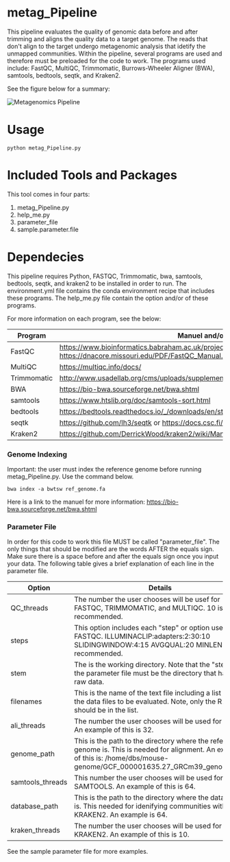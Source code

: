 # metag_Pipeline
This pipeline evaluates the quality of genomic data before and after trimming and aligns the quality data to a target genome. The reads that don't align to the target undergo metagenomic analysis that idetify the unmapped communities. Within the pipeline, several programs are used and therefore must be preloaded for the code to work. The programs used include: FastQC, MultiQC, Trimmomatic, Burrows-Wheeler Aligner (BWA), samtools, bedtools, seqtk, and Kraken2.

See the figure below for a summary:

![Metagenomics Pipeline](https://user-images.githubusercontent.com/108104001/194805896-1e1e923c-bb15-4c56-aac0-5d702cf97b00.jpg)

# Usage

`python metag_Pipeline.py`

# Included Tools and Packages
This tool comes in four parts: 
1. metag_Pipeline.py 
2. help_me.py
3. parameter_file
4. sample.parameter.file 
 
# Dependecies
This pipeline requires Python, FASTQC, Trimmomatic, bwa, samtools, bedtools, seqtk, and kraken2 to be installed in order to run. The environment.yml file contains the conda environment recipe that includes these programs. The help_me.py file contain the option and/or of these programs.

For more information on each program, see the below:

| Program       | Manuel and/or Useful Link   |
| ------------- | ------------- |
| FastQC        | https://www.bioinformatics.babraham.ac.uk/projects/fastqc/ or https://dnacore.missouri.edu/PDF/FastQC_Manual.pdf |
| MultiQC       | https://multiqc.info/docs/                                                                                       |
| Trimmomatic   | http://www.usadellab.org/cms/uploads/supplementary/Trimmomatic/TrimmomaticManual_V0.32.pdf                       |
| BWA           | https://bio-bwa.sourceforge.net/bwa.shtml                                                                        |
| samtools      | https://www.htslib.org/doc/samtools-sort.html                                                                    |
| bedtools      | https://bedtools.readthedocs.io/_/downloads/en/stable/pdf/                                                       | 
| seqtk         | https://github.com/lh3/seqtk or https://docs.csc.fi/apps/seqtk/#manual                                           |
| Kraken2       | https://github.com/DerrickWood/kraken2/wiki/Manual                                                               |

### Genome Indexing
Important: the user must index the reference genome before running metag_Pipeline.py. Use the command below. 

`bwa index -a bwtsw ref_genome.fa`

Here is a link to the manuel for more information: https://bio-bwa.sourceforge.net/bwa.shtml

### Parameter File
In order for this code to work this file MUST be called "parameter_file". The only things that should be modified are the words AFTER the equals sign. Make sure there is a space before and after the equals sign once you input your data. The following table gives a brief explanation of each line in the parameter file.

| Option        | Details    |
| ------------- | ------------- |
| QC_threads       | The number the user chooses will be usef for FASTQC, TRIMMOMATIC, and MULTIQC. 10 is recommended. |
| steps            | This option includes each "step" or option used for FASTQC. ILLUMINACLIP:adapters:2:30:10 SLIDINGWINDOW:4:15 AVGQUAL:20 MINLEN:100 is recommended.|
| stem             | The is the working directory. Note that the "stem" in the parameter file must be the directory that has your raw data.   | 
| filenames        | This is the name of the text file including a list of all the data files to be evaluated. Note, only the R1 files should be in the list.|
| ali_threads      | The number the user chooses will be used for BWA. An example of this is 32. |                                       
| genome_path      | This is the path to the directory where the reference genome is. This is needed for alignment. An example of this is: /home/dbs/mouse-genome/GCF_000001635.27_GRCm39_genomic.fna |
| samtools_threads | This number the user chooses will be used for SAMTOOLS. An example of this is 64. | 
| database_path    | This is the path to the directory where the database is. This needed for idenifying communities with KRAKEN2. An example is 64. |                                         
| kraken_threads   | The number the user chooses will be used for KRAKEN2. An example of this is 10.|

See the sample parameter file for more examples. 
